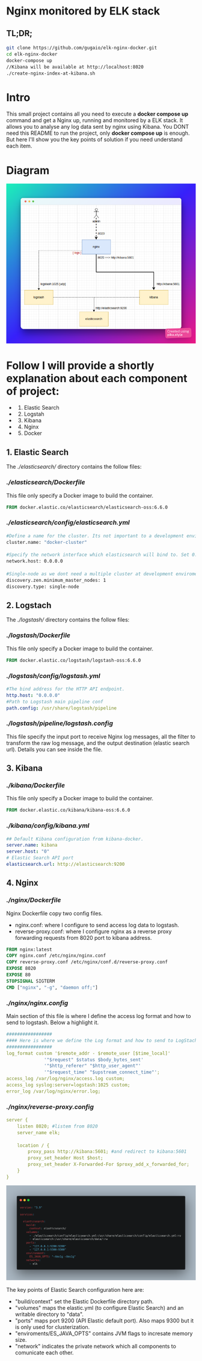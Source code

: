 # Nginx monitored by ELK stack

## TL;DR;
```bash
git clone https://github.com/gugaio/elk-nginx-docker.git
cd elk-nginx-docker
docker-compose up
//Kibana will be available at http://localhost:8020
./create-nginx-index-at-kibana.sh
```


# Intro
This small project contains all you need to execute a **docker compose up** command and get a Nginx up, running and monitored by a ELK stack. 
It allows you to analyse any log data sent by nginx using Kibana.
You DONT need this README to run the project, only **docker compose up** is enough. 
But here I'll show you the key points of solution if you need understand each item.

# Diagram
![alt text](./images/diagram.png)

# Follow I will provide a shortly explanation about each component of project:

- 1. Elastic Search
- 2. Logstah
- 3. Kibana
- 4. Nginx
- 5. Docker

## 1. Elastic Search
The *./elasticsearch/* directory contains the follow files:
### *./elasticsearch/Dockerfile*
This file only specify a Docker image to build the container.
```dockerfile
FROM docker.elastic.co/elasticsearch/elasticsearch-oss:6.6.0
```

### *./elasticsearch/config/elasticsearch.yml*
```dockerfile
#Define a name for the cluster. Its not important to a development enviroment.
cluster.name: "docker-cluster"

#Specify the network interface which elasticsearch will bind to. Set 0.0.0.0 to bind to any one. 
network.host: 0.0.0.0

#Single-node as we dont need a multiple cluster at development enviroment
discovery.zen.minimum_master_nodes: 1
discovery.type: single-node
```


## 2. Logstach
The *./logstash/* directory contains the follow files:
### *./logstash/Dockerfile*
This file only specify a Docker image to build the container.
```dockerfile
FROM docker.elastic.co/logstash/logstash-oss:6.6.0
```

### *./logstash/config/logstash.yml*
```yaml
#The bind address for the HTTP API endpoint.
http.host: "0.0.0.0"
#Path to Logstash main pipeline conf
path.config: /usr/share/logstash/pipeline
```

### *./logstash/pipeline/logstash.config*
This file specify the input port to receive Nginx log messages, all the filter to transform the raw log message, and the output destination (elastic search url). Details you can see inside the file.

## 3. Kibana
### *./kibana/Dockerfile*
This file only specify a Docker image to build the container.
```dockerfile
FROM docker.elastic.co/kibana/kibana-oss:6.6.0
```
### *./kibana/config/kibana.yml*
```yaml
## Default Kibana configuration from kibana-docker.
server.name: kibana
server.host: "0"
# Elastic Search API port
elasticsearch.url: http://elasticsearch:9200
```

## 4. Nginx
### *./nginx/Dockerfile*
Nginx Dockerfile copy two config files.
* nginx.conf: where I configure to send access log data to logstash.
* reverse-proxy.conf: where I configure nginx as a reverse proxy forwarding requests from 8020 port to kibana address.
```dockerfile
FROM nginx:latest
COPY nginx.conf /etc/nginx/nginx.conf
COPY reverse-proxy.conf /etc/nginx/conf.d/reverse-proxy.conf
EXPOSE 8020
EXPOSE 80
STOPSIGNAL SIGTERM
CMD ["nginx", "-g", "daemon off;"]
```

### *./nginx/nginx.config*
Main section of this file is where I define the access log format and how to send to logstash.
Below a highlight it.
```yaml
#################
#### Here is where we define the Log format and how to send to LogStach
#################
log_format custom '$remote_addr - $remote_user [$time_local]'
              '"$request" $status $body_bytes_sent'
              '"$http_referer" "$http_user_agent"'
              '"$request_time" "$upstream_connect_time"';
access_log /var/log/nginx/access.log custom;
access_log syslog:server=logstash:1025 custom;
error_log /var/log/nginx/error.log;
```

### *./nginx/reverse-proxy.config*
```yaml
server {
    listen 8020; #listem from 8020
    server_name elk;

    location / {
        proxy_pass http://kibana:5601; #and redirect to kibana:5601
        proxy_set_header Host $host;
        proxy_set_header X-Forwarded-For $proxy_add_x_forwarded_for;
    }
}
```

![alt text](./images/docker_elastic.png)

The key points of Elastic Search configuration here are:
- "build/context" set the Elastic Dockerfile directory path.
- "volumes" maps the elastic.yml (to configure Elastic Search) and an writable directory to "data". 
- "ports" maps port 9200 (API Elastic default port). Also maps 9300 but it is only used for clusterization.
- "enviroments/ES_JAVA_OPTS" contains JVM flags to incresate memory size.
- "network" indicates the private network which all components to comunicate each other.


